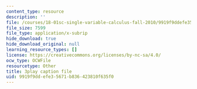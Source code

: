 ```yaml
---
content_type: resource
description: ''
file: /courses/18-01sc-single-variable-calculus-fall-2010/9919f9ddefe35671b836423810f635f0_lEOjMAmkI-U.vtt
file_size: 7599
file_type: application/x-subrip
hide_download: true
hide_download_original: null
learning_resource_types: []
license: https://creativecommons.org/licenses/by-nc-sa/4.0/
ocw_type: OCWFile
resourcetype: Other
title: 3play caption file
uid: 9919f9dd-efe3-5671-b836-423810f635f0
---
```

